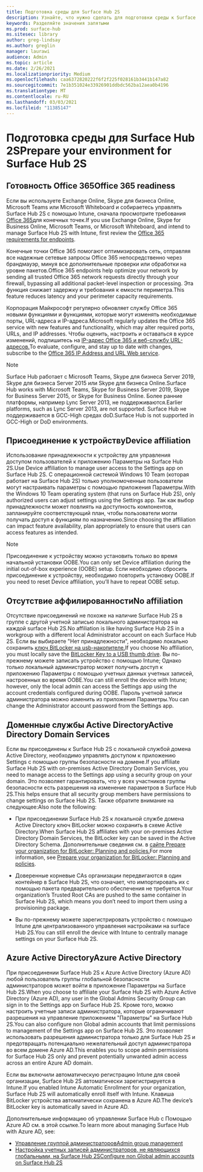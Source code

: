 ```yaml
---
title: Подготовка среды для Surface Hub 2S
description: Узнайте, что нужно сделать для подготовки среды к Surface Hub 2S.
keywords: Разделяйте значения запятыми
ms.prod: surface-hub
ms.sitesec: library
author: greg-lindsay
ms.author: greglin
manager: laurawi
audience: Admin
ms.topic: article
ms.date: 2/26/2021
ms.localizationpriority: Medium
ms.openlocfilehash: caa6372820222f6f2f225f028161b3441b147a82
ms.sourcegitcommit: 7e1b351024e33926901ddbdc562ba12aea0b4196
ms.translationtype: MT
ms.contentlocale: ru-RU
ms.lasthandoff: 03/03/2021
ms.locfileid: "11385147"
---
```

# <a name="prepare-your-environment-for-surface-hub-2s"></a><span data-ttu-id="4fa68-104">Подготовка среды для Surface Hub 2S</span><span class="sxs-lookup"><span data-stu-id="4fa68-104">Prepare your environment for Surface Hub 2S</span></span>

## <a name="office-365-readiness"></a><span data-ttu-id="4fa68-105">Готовность Office 365</span><span class="sxs-lookup"><span data-stu-id="4fa68-105">Office 365 readiness</span></span>

<span data-ttu-id="4fa68-106">Если вы используете Exchange Online, Skype для бизнеса Online, Microsoft Teams или Microsoft Whiteboard и собираетесь управлять Surface Hub 2S с помощью Intune, сначала просмотрите требования [Office 365](https://docs.microsoft.com/office365/enterprise/office-365-endpoints)для конечных точек.</span><span class="sxs-lookup"><span data-stu-id="4fa68-106">If you use Exchange Online, Skype for Business Online, Microsoft Teams, or Microsoft Whiteboard, and intend to manage Surface Hub 2S with Intune, first review the [Office 365 requirements for endpoints](https://docs.microsoft.com/office365/enterprise/office-365-endpoints).</span></span>

<span data-ttu-id="4fa68-107">Конечные точки Office 365 помогают оптимизировать сеть, отправляя все надежные сетевые запросы Office 365 непосредственно через брандмауэр, минуя все дополнительные проверки или обработки на уровне пакетов.</span><span class="sxs-lookup"><span data-stu-id="4fa68-107">Office 365 endpoints help optimize your network by sending all trusted Office 365 network requests directly through your firewall, bypassing all additional packet-level inspection or processing.</span></span> <span data-ttu-id="4fa68-108">Эта функция снижает задержку и требования к емкости периметра.</span><span class="sxs-lookup"><span data-stu-id="4fa68-108">This feature reduces latency and your perimeter capacity requirements.</span></span>

<span data-ttu-id="4fa68-109">Корпорация Майкрософт регулярно обновляет службу Office 365 новыми функциями и функциями, которые могут изменять необходимые порты, URL-адреса и IP-адреса.</span><span class="sxs-lookup"><span data-stu-id="4fa68-109">Microsoft regularly updates the Office 365 service with new features and functionality, which may alter required ports, URLs, and IP addresses.</span></span> <span data-ttu-id="4fa68-110">Чтобы оценить, настроить и оставаться в курсе изменений, подпишитесь на [IP-адрес Office 365 и веб-службу URL-адресов.](https://docs.microsoft.com/office365/enterprise/office-365-ip-web-service)</span><span class="sxs-lookup"><span data-stu-id="4fa68-110">To evaluate, configure, and stay up to date with changes, subscribe to the [Office 365 IP Address and URL Web service](https://docs.microsoft.com/office365/enterprise/office-365-ip-web-service).</span></span>

> [!NOTE]
> <span data-ttu-id="4fa68-111">Surface Hub работает с Microsoft Teams, Skype для бизнеса Server 2019, Skype для бизнеса Server 2015 или Skype для бизнеса Online.</span><span class="sxs-lookup"><span data-stu-id="4fa68-111">Surface Hub works with Microsoft Teams, Skype for Business Server 2019, Skype for Business Server 2015, or Skype for Business Online.</span></span>
<span data-ttu-id="4fa68-112">Более ранние платформы, например Lync Server 2013, не поддерживаются.</span><span class="sxs-lookup"><span data-stu-id="4fa68-112">Earlier platforms, such as Lync Server 2013, are not supported.</span></span> <span data-ttu-id="4fa68-113">Surface Hub не поддерживается в GCC-High средах doD.</span><span class="sxs-lookup"><span data-stu-id="4fa68-113">Surface Hub is not supported in GCC-High or DoD environments.</span></span>


## <a name="device-affiliation"></a><span data-ttu-id="4fa68-114">Присоединение к устройству</span><span class="sxs-lookup"><span data-stu-id="4fa68-114">Device affiliation</span></span>

<span data-ttu-id="4fa68-115">Использование принадлежности к устройству для управления доступом пользователей к приложению Параметры на Surface Hub 2S.</span><span class="sxs-lookup"><span data-stu-id="4fa68-115">Use Device affiliation to manage user access to the Settings app on Surface Hub 2S.</span></span>
<span data-ttu-id="4fa68-116">С операционной системой Windows 10 Team (которая работает на Surface Hub 2S) только уполномоченные пользователи могут настраивать параметры с помощью приложения Параметры.</span><span class="sxs-lookup"><span data-stu-id="4fa68-116">With the Windows 10 Team operating system (that runs on Surface Hub 2S),  only authorized users can adjust settings using the Settings app.</span></span> <span data-ttu-id="4fa68-117">Так как выбор принадлежности может повлиять на доступность компонентов, запланируйте соответствующий план, чтобы пользователи могли получать доступ к функциям по назначению.</span><span class="sxs-lookup"><span data-stu-id="4fa68-117">Since choosing the affiliation can impact feature availability, plan appropriately to ensure that users can access features as intended.</span></span>

> [!NOTE]
> <span data-ttu-id="4fa68-118">Присоединение к устройству можно установить только во время начальной установки OOBE.</span><span class="sxs-lookup"><span data-stu-id="4fa68-118">You can only set Device affiliation during the initial out-of-box experience (OOBE) setup.</span></span> <span data-ttu-id="4fa68-119">Если необходимо сбросить присоединение к устройству, необходимо повторить установку OOBE.</span><span class="sxs-lookup"><span data-stu-id="4fa68-119">If you need to reset Device affiliation, you’ll have to repeat OOBE setup.</span></span>

## <a name="no-affiliation"></a><span data-ttu-id="4fa68-120">Отсутствие аффилированности</span><span class="sxs-lookup"><span data-stu-id="4fa68-120">No affiliation</span></span>

<span data-ttu-id="4fa68-121">Отсутствие присоединений не похоже на наличие Surface Hub 2S в группе с другой учетной записью локального администратора на каждой surface Hub 2S.</span><span class="sxs-lookup"><span data-stu-id="4fa68-121">No affiliation is like having Surface Hub 2S in a workgroup with a different local Administrator account on each Surface Hub 2S.</span></span> <span data-ttu-id="4fa68-122">Если вы выбираете "Нет принадлежности", необходимо локально сохранить [ключ BitLocker на usb-накопителе.](https://docs.microsoft.com/windows/security/information-protection/bitlocker/bitlocker-key-management-faq)</span><span class="sxs-lookup"><span data-stu-id="4fa68-122">If you choose No affiliation, you must locally save the [BitLocker Key to a USB thumb drive](https://docs.microsoft.com/windows/security/information-protection/bitlocker/bitlocker-key-management-faq).</span></span> <span data-ttu-id="4fa68-123">Вы по-прежнему можете записать устройство с помощью Intune; Однако только локальный администратор может получить доступ к приложению Параметры с помощью учетных данных учетных записей, настроенных во время OOBE.</span><span class="sxs-lookup"><span data-stu-id="4fa68-123">You can still enroll the device with Intune; however, only the local admin can access the Settings app using the account credentials configured during OOBE.</span></span> <span data-ttu-id="4fa68-124">Пароль учетной записи администратора можно изменить из приложения Параметры.</span><span class="sxs-lookup"><span data-stu-id="4fa68-124">You can change the Administrator account password from the Settings app.</span></span>

## <a name="active-directory-domain-services"></a><span data-ttu-id="4fa68-125">Доменные службы Active Directory</span><span class="sxs-lookup"><span data-stu-id="4fa68-125">Active Directory Domain Services</span></span>

<span data-ttu-id="4fa68-126">Если вы присоединены к Surface Hub 2S с локальной службой домена Active Directory, необходимо управлять доступом к приложению Settings с помощью группы безопасности на домене.</span><span class="sxs-lookup"><span data-stu-id="4fa68-126">If you affiliate Surface Hub 2S with on-premises Active Directory Domain Services, you need to manage access to the Settings app using a security group on your domain.</span></span> <span data-ttu-id="4fa68-127">Это позволяет гарантировать, что у всех участников группы безопасности есть разрешения на изменение параметров в Surface Hub 2S.</span><span class="sxs-lookup"><span data-stu-id="4fa68-127">This helps ensure that all security group members have permissions to change settings on Surface Hub 2S.</span></span> <span data-ttu-id="4fa68-128">Также обратите внимание на следующее:</span><span class="sxs-lookup"><span data-stu-id="4fa68-128">Also note the following:</span></span>

- <span data-ttu-id="4fa68-129">При присоединении Surface Hub 2S к локальной службе домена Active Directory ключ BitLocker можно сохранить в схеме Active Directory.</span><span class="sxs-lookup"><span data-stu-id="4fa68-129">When Surface Hub 2S affiliates with your on-premises Active Directory Domain Services, the BitLocker key can be saved in the Active Directory Schema.</span></span> <span data-ttu-id="4fa68-130">Дополнительные сведения см. в [сайте Prepare your organization for BitLocker: Planning and policies.](https://docs.microsoft.com/windows/security/information-protection/bitlocker/prepare-your-organization-for-bitlocker-planning-and-policies)</span><span class="sxs-lookup"><span data-stu-id="4fa68-130">For more information, see [Prepare your organization for BitLocker: Planning and policies](https://docs.microsoft.com/windows/security/information-protection/bitlocker/prepare-your-organization-for-bitlocker-planning-and-policies).</span></span>

- <span data-ttu-id="4fa68-131">Доверенные корневые CAs организации передвигаются в один контейнер в Surface Hub 2S, что означает, что импортировать их с помощью пакета предварительного обеспечения не требуется.</span><span class="sxs-lookup"><span data-stu-id="4fa68-131">Your organization’s Trusted Root CAs are pushed to the same container in Surface Hub 2S, which means you don’t need to import them using a provisioning package.</span></span>

- <span data-ttu-id="4fa68-132">Вы по-прежнему можете зарегистрировать устройство с помощью Intune для централизованного управления настройками на surface Hub 2S.</span><span class="sxs-lookup"><span data-stu-id="4fa68-132">You can still enroll the device with Intune to centrally manage settings on your Surface Hub 2S.</span></span>

## <a name="azure-active-directory"></a><span data-ttu-id="4fa68-133">Azure Active Directory</span><span class="sxs-lookup"><span data-stu-id="4fa68-133">Azure Active Directory</span></span>

<span data-ttu-id="4fa68-134">При присоединении Surface Hub 2S к Azure Active Directory (Azure AD) любой пользователь группы глобальной безопасности администраторов может войти в приложение Параметры на Surface Hub 2S.</span><span class="sxs-lookup"><span data-stu-id="4fa68-134">When you choose to affiliate your Surface Hub 2S with Azure Active Directory (Azure AD), any user in the Global Admins Security Group can sign in to the Settings app on Surface Hub 2S.</span></span> <span data-ttu-id="4fa68-135">Кроме того, можно настроить учетные записи администратора, которые ограничивают разрешения на управление приложением "Параметры" на Surface Hub 2S.</span><span class="sxs-lookup"><span data-stu-id="4fa68-135">You can also configure non Global admin accounts that limit permissions to management of the Settings app on Surface Hub 2S.</span></span> <span data-ttu-id="4fa68-136">Это позволяет использовать разрешения администратора только для Surface Hub 2S и предотвращать потенциально нежелательный доступ администратора во всем домене Azure AD.</span><span class="sxs-lookup"><span data-stu-id="4fa68-136">This enables you to scope admin permissions for Surface Hub 2S only and prevent potentially unwanted admin access across an entire Azure AD domain.</span></span> 

<span data-ttu-id="4fa68-137">Если вы включили автоматическую регистрацию Intune для своей организации, Surface Hub 2S автоматически зарегистрируется в Intune.</span><span class="sxs-lookup"><span data-stu-id="4fa68-137">If you enabled Intune Automatic Enrollment for your organization, Surface Hub 2S will automatically enroll itself with Intune.</span></span> <span data-ttu-id="4fa68-138">Клавиша BitLocker устройства автоматически сохранена в Azure AD.</span><span class="sxs-lookup"><span data-stu-id="4fa68-138">The device’s BitLocker key is automatically saved in Azure AD.</span></span> 

<span data-ttu-id="4fa68-139">Дополнительные информацию об управлении Surface Hub с Помощью Azure AD см. в этой ссылке.</span><span class="sxs-lookup"><span data-stu-id="4fa68-139">To learn more about managing Surface Hub with Azure AD, see:</span></span> 

 - [<span data-ttu-id="4fa68-140">Управление группой администраторов</span><span class="sxs-lookup"><span data-stu-id="4fa68-140">Admin group management</span></span>](admin-group-management-for-surface-hub.md)
 - [<span data-ttu-id="4fa68-141">Настройка учетных записей администраторов, не являющихся глобальными, на Surface Hub 2S</span><span class="sxs-lookup"><span data-stu-id="4fa68-141">Configure non Global admin accounts on Surface Hub 2S</span></span>](surface-hub-2s-nonglobal-admin.md)

